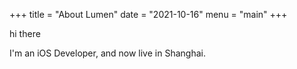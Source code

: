 +++
title = "About Lumen"
date = "2021-10-16"
menu = "main"
+++

hi there

I'm an iOS Developer, and now live in Shanghai.